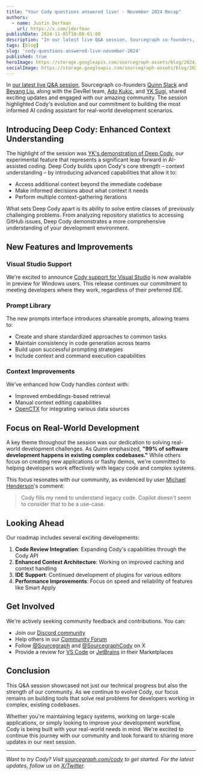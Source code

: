 ```yaml
---
title: "Your Cody questions answered live! - November 2024 Recap"
authors:
  - name: Justin Dorfman
    url: https://x.com/jdorfman
publishDate: 2024-11-05T10:00-01:00
description: "In our latest live Q&A session, Sourcegraph co-founders, along with the DevRel team, shared exciting updates and engaged with our amazing community."
tags: [blog]
slug: 'cody-questions-answered-live-november-2024'
published: true
heroImage: https://storage.googleapis.com/sourcegraph-assets/blog/2024/your-cody-questions-answered-live-nov-2024.jpg
socialImage: https://storage.googleapis.com/sourcegraph-assets/blog/2024/your-cody-questions-answered-live-nov-2024.jpg
---
```


In [our latest live Q&A session](https://youtu.be/zJpnDI2RE0A?feature=shared), Sourcegraph co-founders [Quinn Slack](https://x.com/sqs) and [Beyang Liu](https://x.com/beyang), along with the DevRel team, [Ado Kukic](https://x.com/adocomplete), and [YK Sugi](https://x.com/ykdojo), shared exciting updates and engaged with our amazing community. The session highlighted Cody's evolution and our commitment to building the most informed AI coding assistant for real-world development scenarios.

## Introducing Deep Cody: Enhanced Context Understanding

The highlight of the session was [YK's demonstration of Deep Cody](https://youtu.be/zJpnDI2RE0A?feature=shared&t=338), our experimental feature that represents a significant leap forward in AI-assisted coding. Deep Cody builds upon Cody's core strength – context understanding – by introducing advanced capabilities that allow it to:

- Access additional context beyond the immediate codebase
- Make informed decisions about what context it needs
- Perform multiple context-gathering iterations

What sets Deep Cody apart is its ability to solve entire classes of previously challenging problems. From analyzing repository statistics to accessing GitHub issues, Deep Cody demonstrates a more comprehensive understanding of your development environment.

## New Features and Improvements

### Visual Studio Support

We're excited to announce [Cody support for Visual Studio](https://marketplace.visualstudio.com/items?itemName=sourcegraph.cody-vs) is now available in preview for Windows users. This release continues our commitment to meeting developers where they work, regardless of their preferred IDE.

### Prompt Library

The new prompts interface introduces shareable prompts, allowing teams to:

- Create and share standardized approaches to common tasks
- Maintain consistency in code generation across teams
- Build upon successful prompting strategies
- Include context and command execution capabilities

### Context Improvements

We've enhanced how Cody handles context with:

- Improved embeddings-based retrieval
- Manual context editing capabilities
- [OpenCTX](https://openctx.org/) for integrating various data sources

## Focus on Real-World Development

A key theme throughout the session was our dedication to solving real-world development challenges. As Quinn emphasized, **"99% of software development happens in existing complex codebases."** While others focus on creating new applications or flashy demos, we're committed to helping developers work effectively with legacy code and complex systems.

This focus resonates with our community, as evidenced by user [Michael Henderson](https://community.sourcegraph.com/u/mdhender/summary)'s comment:

> Cody fills my need to understand legacy code. Copilot doesn't seem to consider that to be a use-case.

## Looking Ahead

Our roadmap includes several exciting developments:

1. **Code Review Integration**: Expanding Cody's capabilities through the Cody API
2. **Enhanced Context Architecture**: Working on improved caching and context handling
3. **IDE Support**: Continued development of plugins for various editors
4. **Performance Improvements**: Focus on speed and reliability of features like Smart Apply

## Get Involved

We're actively seeking community feedback and contributions. You can:

- Join our [Discord community](https://discord.com/servers/sourcegraph-969688426372825169)
- Help others in our [Community Forum](https://community.sourcegraph.com)
- Follow [@Sourcegraph](https://x.com/sourcegraph) and [@SourcegraphCody](https://x.com/sourcegraphcody) on X
- Provide a review for [VS Code](https://marketplace.visualstudio.com/items?itemName=sourcegraph.cody-ai&ssr=false#review-details) or [JetBrains](https://plugins.jetbrains.com/plugin/9682-sourcegraph/reviews) in their Marketplaces

## Conclusion

This Q&A session showcased not just our technical progress but also the strength of our community. As we continue to evolve Cody, our focus remains on building tools that solve real problems for developers working in complex, existing codebases.

Whether you're maintaining legacy systems, working on large-scale applications, or simply looking to improve your development workflow, Cody is being built with your real-world needs in mind. We're excited to continue this journey with our community and look forward to sharing more updates in our next session.


<YouTube
  id="zJpnDI2RE0A"
  title="Your Cody questions answered live! - November 2024"
  className="mb-4"
/>

---

*Want to try Cody? Visit [sourcegraph.com/cody](https://sourcegraph.com/cody) to get started. For the latest updates, follow us on [X/Twitter](https://x.com/sourcegraphcody).*
